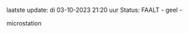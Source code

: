 laatste update: 
di 03-10-2023 21:20   uur 
Status: FAALT - geel - 
<div class="service Y">microstation</div>